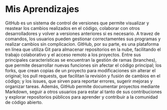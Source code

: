 # Mis Aprendizajes
GitHub es un sistema de control de versiones que permite visualizar y reastear los cambios realizados en el código, 
colaborar con otros desarrolladores y volver a versiones anteriores si es necesario. A travez de comandos, los usuarios
pueden gestionar correctamentes sus programas y realizar cambios sin complicacion.  GitHub, por su parte, es una plataforma
en línea que utiliza Git para almacenar repositorios en la nube, facilitando el trabajo colaborativo y el acceso remoto a los 
proyectos. Entre sus principales características se encuentran la gestión de ramas (branches), que permite desarrollar nuevas
funciones sin afectar el código principal; los forks, que crean copias de un proyecto para modificaciones sin alterar el original;
los pull requests, que facilitan la revisión y fusión de cambios en el código; y los issues, que sirven para reportar errores,
sugerir mejoras y organizar tareas. Además, GitHub permite documentar proyectos mediante Markdown, seguir a otros usuarios para 
estar al tanto de sus contribuciones y explorar repositorios públicos para aprender y contribuir a la comunidad de código abierto.
